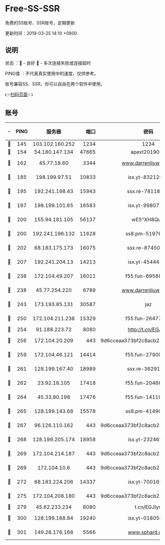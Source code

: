 # Free-SS-SSR

免费的SS账号、SSR账号，定期更新

更新时间：2019-03-25 14:10 +0800

## 说明

状态     ：🙂 - 良好 🙁 - 多次连接失败或连接超时

PING值   ：不代表真实使用中的速度，仅供参考。

账号兼容SS、SSR，你可以自由在两个软件中使用。

👉[扫码页面](https://liesauer.github.io/Free-SS-SSR/)👈

## 账号

|-|PING|服务器|端口|密码|加密方式|区域|
|:----:|:----:|:-----:|-----:|:----:|:----:|:----:|
|🙂|145|103.102.160.252|1234|1234|rc4-md5|JP|
|🙂|154|54.180.147.134|47665|apext2019001|chacha20|KR|
|🙂|162|45.77.18.60|3344|www.darrenliuwei.com|aes-256-cfb|JP|
|🙂|185|198.199.97.51|10833|isx.yt-83212051|aes-256-cfb|US|
|🙂|195|192.241.198.43|15943|ssx.re-78118439|aes-256-cfb|US|
|🙂|197|198.199.101.65|16583|isx.yt-99807237|aes-256-cfb|US|
|🙂|200|155.94.181.105|56137|wE5^XH8Quw|aes-256-cfb|US|
|🙂|200|192.241.196.132|11628|ss8.pm-51976086|aes-256-cfb|US|
|🙂|202|68.183.175.173|16075|ssx.re-87450800|aes-256-cfb|US|
|🙂|207|192.241.204.13|14213|isx.yt-45444530|aes-256-cfb|US|
|🙂|238|172.104.49.207|16011|f55.fun-69588611|aes-256-cfb|SG|
|🙂|238|45.77.254.220|6789|www.darrenliuwei.com|aes-256-cfb|SG|
|🙂|243|173.193.85.131|30587|jaz|aes-256-cfb|US|
|🙂|250|172.104.211.238|15329|f55.fun-26477830|aes-256-cfb|US|
|🙂|254|91.188.223.72|8080|http://t.cn/EGJIyrl|rc4-md5|RU|
|🙂|256|172.104.20.209|443|9d6cceaa373bf2c8acb22e60b6a58be6|aes-256-cfb|US|
|🙂|259|172.104.46.121|14414|f55.fun-27900052|aes-256-cfb|SG|
|🙂|261|128.199.167.40|18989|ssx.re-36291667|aes-256-cfb|SG|
|🙂|262|23.92.18.105|17418|f55.fun-20466360|aes-256-cfb|US|
|🙂|264|45.33.80.198|17476|f55.fun-14119354|aes-256-cfb|US|
|🙂|265|128.199.143.68|15578|ss8.pm-41490223|aes-256-cfb|SG|
|🙂|267|96.126.110.162|443|9d6cceaa373bf2c8acb22e60b6a58be6|aes-256-cfb|US|
|🙂|268|128.199.205.174|18958|isx.yt-23246938|aes-256-cfb|SG|
|🙂|269|172.104.214.187|443|9d6cceaa373bf2c8acb22e60b6a58be6|aes-256-cfb|US|
|🙂|269|172.104.10.6|443|9d6cceaa373bf2c8acb22e60b6a58be6|aes-256-cfb|US|
|🙂|272|68.183.224.206|14337|isx.yt-70016969|aes-256-cfb|SG|
|🙂|275|172.104.208.180|443|9d6cceaa373bf2c8acb22e60b6a58be6|aes-256-cfb|US|
|🙂|279|45.62.233.234|8080|t.cn/EGJIyrl|rc4-md5|CA|
|🙂|300|128.199.168.84|19240|isx.yt-01805648|aes-256-cfb|SG|
|🙂|301|149.28.176.168|5566|www.sphard.com|aes-256-cfb|AU|
